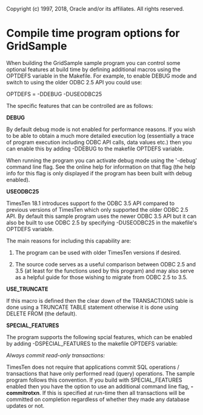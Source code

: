 Copyright (c) 1997, 2018, Oracle and/or its affiliates. All rights reserved.

# Compile time program options for GridSample

When building the GridSample sample program you can control some optional features at build time by defining additional macros using the OPTDEFS variable in the Makefile. For example, to enable DEBUG mode and switch to using the older ODBC 2.5 API you could use:

OPTDEFS = -DDEBUG -DUSEODBC25

The specific features that can be controlled are as follows:

**DEBUG**

By default debug mode is not enabled for performance reasons. If you wish to be able to obtain a much more detailed execution log (essentially a trace of program execution including ODBC API calls, data values etc.) then you can enable this by adding -DDEBUG to the makefile OPTDEFS variable. 

When running the program you can activate debug mode using the '-debug' command line flag. See the online help for information on that flag (the help info for this flag is only displayed if the program has been built with debug enabled).

**USEODBC25**

TimesTen 18.1 introduces support fo the ODBC 3.5 API compared to previous versions of TimesTen which only supported the older ODBC 2.5 API. By default this sample program uses the newer ODBC 3.5 API but it can also be built to use ODBC 2.5 by specifying -DUSEODBC25 in the makefile's OPTDEFS variable.

The main reasons for including this capability are:

1.    The program can be used with older TimesTen versions if desired.

2.    The source code serves as a useful comparison between ODBC 2.5 and 3.5       (at least for the functions used by this program) and may also serve as a helpful guide for those wishing to migrate from ODBC 2.5 to 3.5.

**USE_TRUNCATE**

If this macro is defined then the clear down of the TRANSACTIONS table is done using a TRUNCATE TABLE statement otherwise it is done using DELETE FROM (the default).

**SPECIAL_FEATURES**

The program supports the following spcial features, which can be enabled by adding -DSPECIAL_FEATURES to the makefile OPTDEFS variable:

_Always commit read-only transactions:_

TimesTen does not require that applications commit SQL operations / transactions that have only performed read (query) operations. The sample program follows this convention. If you build with SPECIAL_FEATURES enabled then you have the option to use an additional command line flag, **\-commitrotxn**. If this is specified at run-time then all transactions will be committed on completion regardless of whether they made any database updates or not.
